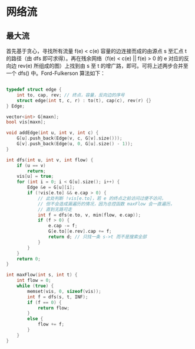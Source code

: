 # 网络流

## 最大流

首先基于贪心，寻找所有流量 f(e) < c(e) 容量的边连接而成的由源点 s 至汇点 t 的路径（由 dfs 即可求得）。再在残余网络（f(e) < c(e) || f(e) > 0 的 e 对应的反向边 rev(e) 所组成的图）上找到由 s 至 t 的增广路，即可。可将上述两步合并至一个 dfs() 中。Ford-Fulkerson 算法如下：

```C++ {.lang-type-C++}

typedef struct edge {
    int to, cap, rev; // 终点，容量，反向边的序号
    struct edge(int t, c, r) : to(t), cap(c), rev(r) {}
} Edge;

vector<int> G[maxn];
bool vis[maxn];

void addEdge(int u, int v, int c) {
    G[u].push_back(Edge(v, c, G[v].size()));
    G[v].push_back(Edge(u, 0, G[u].size() - 1));
}

int dfs(int u, int v, int flow) {
    if (u == v)
        return;
    vis[u] = true;
    for (int i = 0; i < G[u].size(); i++) {
        Edge &e = G[u][i];
        if (!vis[e.to] && e.cap > 0) {
            // 此处判断 !vis[e.to]，若 e 的终点之前访问过便不访问，
            // 但不会造成漏遍历的情况，因为总控函数 maxFlow 会一直遍历，
            // 直到无路可走
            int f = dfs(e.to, v, min(flow, e.cap));
            if (f > 0) {
                e.cap -= f;
                G[e.to][e.rev].cap += f;
                return d; // 只找一条 s->t 而不是搜索全部
            }
        }
    }
    return 0;
}

int maxFlow(int s, int t) {
    int flow = 0;
    while (true) {
        memset(vis, 0, sizeof(vis));
        int f = dfs(s, t, INF);
        if (f == 0) {
            return flow;
        } 
        else {
            flow += f;
        }
    }
}
```
